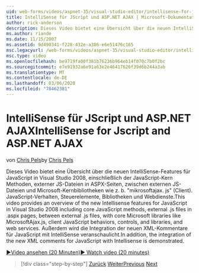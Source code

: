 ```yaml
---
uid: web-forms/videos/aspnet-35/visual-studio-editor/intellisense-for-jscript-and-aspnet-ajax
title: IntelliSense für JScript und ASP.NET AJAX | Microsoft-Dokumentation
author: rick-anderson
description: Dieses Video bietet eine Übersicht über die neuen IntelliSense-Features für JavaScript in Visual Studio 2008, einschließlich der JavaScript-Kern Methoden, externer. js-Dateien i...
ms.author: riande
ms.date: 11/15/2007
ms.assetid: 9d490341-f228-432e-a386-e6e51476c165
msc.legacyurl: /web-forms/videos/aspnet-35/visual-studio-editor/intellisense-for-jscript-and-aspnet-ajax
msc.type: video
ms.openlocfilehash: be9719fa00f381b76236b964eb14f070c7b0f2bc
ms.sourcegitcommit: e7e91932a6e91a63e2e46417626f39d6b244a3ab
ms.translationtype: MT
ms.contentlocale: de-DE
ms.lasthandoff: 03/06/2020
ms.locfileid: "78462381"
---
```

# <a name="intellisense-for-jscript-and-aspnet-ajax"></a><span data-ttu-id="1999d-103">IntelliSense für JScript und ASP.NET AJAX</span><span class="sxs-lookup"><span data-stu-id="1999d-103">IntelliSense for Jscript and ASP.NET AJAX</span></span>

<span data-ttu-id="1999d-104">von [Chris Pels](https://twitter.com/chrispels)</span><span class="sxs-lookup"><span data-stu-id="1999d-104">by [Chris Pels](https://twitter.com/chrispels)</span></span>

<span data-ttu-id="1999d-105">Dieses Video bietet eine Übersicht über die neuen IntelliSense-Features für JavaScript in Visual Studio 2008, einschließlich der JavaScript-Kern Methoden, externer JS-Dateien in ASPX-Seiten, zwischen externen JS-Dateien und Microsoft-Kernbibliotheken wie z. b. "mikrosoftajax. js" (Client). JavaScript-Verhalten, Steuerelemente, Bibliotheken und Webdienste.</span><span class="sxs-lookup"><span data-stu-id="1999d-105">This video provides an overview of the new Intellisense features for JavaScript in Visual Studio 2008 including core JavaScript methods, external .js files in .aspx pages, between external .js files, with core Microsoft libraries like MicrosoftAjax.js, client JavaScript behaviors, controls, and libraries, and web services.</span></span> <span data-ttu-id="1999d-106">Außerdem wird die Integration der neuen XML-Kommentare für JavaScript mit IntelliSense veranschaulicht.</span><span class="sxs-lookup"><span data-stu-id="1999d-106">In addition, the integration of the new XML comments for JavaScript with Intellisense is demonstrated.</span></span>

[<span data-ttu-id="1999d-107">&#9654;Video ansehen (20 Minuten)</span><span class="sxs-lookup"><span data-stu-id="1999d-107">&#9654; Watch video (20 minutes)</span></span>](https://channel9.msdn.com/Blogs/ASP-NET-Site-Videos/intellisense-for-jscript-and-aspnet-ajax)

> [!div class="step-by-step"]
> <span data-ttu-id="1999d-108">[Zurück](multi-targeting-support-in-visual-studio-2008.md)
> [Weiter](quick-tour-of-the-visual-studio-2008-integrated-development-environment.md)</span><span class="sxs-lookup"><span data-stu-id="1999d-108">[Previous](multi-targeting-support-in-visual-studio-2008.md)
[Next](quick-tour-of-the-visual-studio-2008-integrated-development-environment.md)</span></span>
